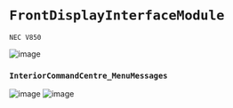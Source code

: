 # `FrontDisplayInterfaceModule`

`NEC V850` 

![image](https://user-images.githubusercontent.com/57064943/187072577-fae69e45-b642-43de-8192-d18e70be0ef7.png)


### `InteriorCommandCentre_MenuMessages`

![image](https://user-images.githubusercontent.com/57064943/187072497-5f23656e-f630-46ad-b9e3-0b64121ee72d.png)
![image](https://user-images.githubusercontent.com/57064943/187074593-7cae2823-d567-426c-b0b4-438d0764781f.png)
